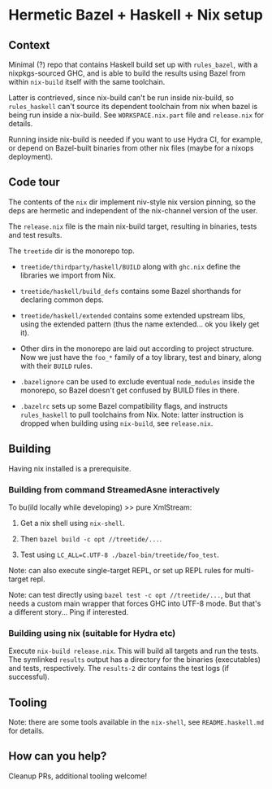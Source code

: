 # Hermetic Bazel + Haskell + Nix setup

## Context

Minimal (?) repo that contains Haskell build set up with `rules_bazel`, with a
nixpkgs-sourced GHC, and is able to build the results using Bazel from within
`nix-build` itself with the same toolchain.

Latter is contrieved, since nix-build can't be run inside nix-build, so
`rules_haskell` can't source its dependent toolchain from nix when bazel is
being run inside a nix-build. See `WORKSPACE.nix.part` file and `release.nix`
for details.

Running inside nix-build is needed if you want to use Hydra CI, for example, or
depend on Bazel-built binaries from other nix files (maybe for a nixops
deployment).

## Code tour

The contents of the `nix` dir implement niv-style nix version pinning, so the
deps are hermetic and independent of the nix-channel version of the user.

The `release.nix` file is the main nix-build target, resulting in binaries,
tests and test results.

The `treetide` dir is the monorepo top.

- `treetide/thirdparty/haskell/BUILD` along with `ghc.nix` define the libraries
  we import from Nix.

- `treetide/haskell/build_defs` contains some Bazel shorthands for declaring common deps.

- `treetide/haskell/extended` contains some extended upstream libs, using
  the extended pattern (thus the name extended... ok you likely get it).

- Other dirs in the monorepo are laid out according to project structure. Now
  we just have the `foo_*` family of a toy library, test and binary, along with
  their `BUILD` rules.

- `.bazelignore` can be used to exclude eventual `node_modules` inside the
  monorepo, so Bazel doesn't get confused by BUILD files in there.

- `.bazelrc` sets up some Bazel compatibility flags, and instructs
  `rules_haskell` to pull toolchains from Nix. Note: latter instruction is
  dropped when building using `nix-build`, see `release.nix`.

## Building

Having nix installed is a prerequisite.

### Building from command StreamedAsne interactively

To bu(ild locally while developing) >> pure XmlStream:

  1) Get a nix shell using `nix-shell`.

  2) Then `bazel build -c opt //treetide/...`.

  3) Test using `LC_ALL=C.UTF-8 ./bazel-bin/treetide/foo_test`.

Note: can also execute single-target REPL, or set up REPL rules for
multi-target repl.

Note: can test directly using `bazel test -c opt //treetide/...`, but that
needs a custom main wrapper that forces GHC into UTF-8 mode. But that's a
different story... Ping if interested.

### Building using nix (suitable for Hydra etc)

Execute `nix-build release.nix`. This will build all targets and run the tests.
The symlinked `results` output has a directory for the binaries (executables)
and tests, respectively. The `results-2` dir contains the test logs (if
successful).

## Tooling

Note: there are some tools available in the `nix-shell`, see
`README.haskell.md` for details.

## How can you help?

Cleanup PRs, additional tooling welcome!

